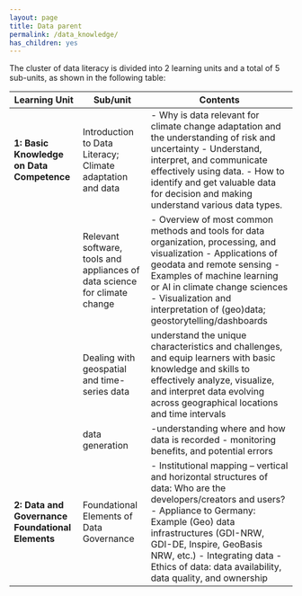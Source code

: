 ```yaml
---
layout: page
title: Data parent
permalink: /data_knowledge/
has_children: yes
---
```

The cluster of data literacy is divided into 2 learning units and a total of 5 sub-units, as shown in the following table:

| Learning Unit    | Sub/unit    | Contents    
|--------------------------------------|-------------------------------------------------|-------------------------------------------------------------------------------------------------|
| **1: Basic Knowledge on Data Competence**        | Introduction to Data Literacy; Climate adaptation and data      | - Why is data relevant for climate change adaptation and the understanding of risk and uncertainty - Understand, interpret, and communicate effectively using data. - How to identify and get valuable data for decision and making understand various data types. |
|                                                  | Relevant software, tools and appliances of data science for climate change | - Overview of most common methods and tools for data organization, processing, and visualization - Applications of geodata and remote sensing - Examples of machine learning or AI in climate change sciences - Visualization and interpretation of (geo)data; geostorytelling/dashboards|
|                    |Dealing with geospatial and time-series data| understand the unique characteristics and challenges, and equip learners with basic knowledge and skills to effectively analyze, visualize, and interpret data evolving across geographical locations and time intervals|
|             | data generation| -understanding where and how data is recorded - monitoring benefits, and potential errors| 
| **2: Data and Governance Foundational Elements** | Foundational Elements of Data Governance                         | - Institutional mapping – vertical and horizontal structures of data: Who are the developers/creators and users? - Appliance to Germany: Example (Geo) data infrastructures (GDI-NRW, GDI-DE, Inspire, GeoBasis NRW, etc.) - Integrating data - Ethics of data: data availability, data quality, and ownership|

